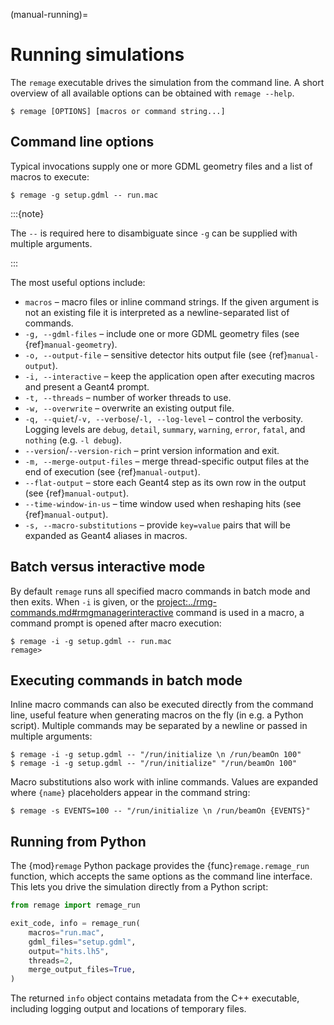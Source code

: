 (manual-running)=

# Running simulations

The `remage` executable drives the simulation from the command line. A short
overview of all available options can be obtained with `remage --help`.

```console
$ remage [OPTIONS] [macros or command string...]
```

## Command line options

Typical invocations supply one or more GDML geometry files and a list of macros
to execute:

```console
$ remage -g setup.gdml -- run.mac
```

:::{note}

The `--` is required here to disambiguate since `-g` can be supplied with
multiple arguments.

:::

The most useful options include:

- `macros` – macro files or inline command strings. If the given argument is not
  an existing file it is interpreted as a newline-separated list of commands.
- `-g, --gdml-files` – include one or more GDML geometry files (see
  {ref}`manual-geometry`).
- `-o, --output-file` – sensitive detector hits output file (see
  {ref}`manual-output`).
- `-i, --interactive` – keep the application open after executing macros and
  present a Geant4 prompt.
- `-t, --threads` – number of worker threads to use.
- `-w, --overwrite` – overwrite an existing output file.
- `-q, --quiet`/`-v, --verbose`/`-l, --log-level` – control the verbosity.
  Logging levels are `debug`, `detail`, `summary`, `warning`, `error`, `fatal`,
  and `nothing` (e.g. `-l debug`).
- `--version`/`--version-rich` – print version information and exit.
- `-m, --merge-output-files` – merge thread-specific output files at the end of
  execution (see {ref}`manual-output`).
- `--flat-output` – store each Geant4 step as its own row in the output (see
  {ref}`manual-output`).
- `--time-window-in-us` – time window used when reshaping hits (see
  {ref}`manual-output`).
- `-s, --macro-substitutions` – provide `key=value` pairs that will be expanded
  as Geant4 aliases in macros.

## Batch versus interactive mode

By default `remage` runs all specified macro commands in batch mode and then
exits. When `-i` is given, or the
<project:../rmg-commands.md#rmgmanagerinteractive> command is used in a macro, a
command prompt is opened after macro execution:

```console
$ remage -i -g setup.gdml -- run.mac
remage>
```

## Executing commands in batch mode

Inline macro commands can also be executed directly from the command line,
useful feature when generating macros on the fly (in e.g. a Python script).
Multiple commands may be separated by a newline or passed in multiple arguments:

```console
$ remage -i -g setup.gdml -- "/run/initialize \n /run/beamOn 100"
$ remage -i -g setup.gdml -- "/run/initialize" "/run/beamOn 100"
```

Macro substitutions also work with inline commands. Values are expanded where
`{name}` placeholders appear in the command string:

```console
$ remage -s EVENTS=100 -- "/run/initialize \n /run/beamOn {EVENTS}"
```

## Running from Python

The {mod}`remage` Python package provides the {func}`remage.remage_run`
function, which accepts the same options as the command line interface. This
lets you drive the simulation directly from a Python script:

```python
from remage import remage_run

exit_code, info = remage_run(
    macros="run.mac",
    gdml_files="setup.gdml",
    output="hits.lh5",
    threads=2,
    merge_output_files=True,
)
```

The returned `info` object contains metadata from the C++ executable, including
logging output and locations of temporary files.
